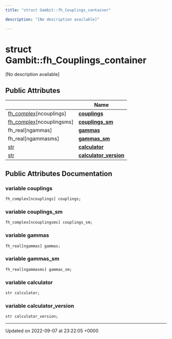 ```yaml
---
title: "struct Gambit::fh_Couplings_container"

description: "[No description available]"

---
```


# struct Gambit::fh_Couplings_container



[No description available]

## Public Attributes

|                | Name           |
| -------------- | -------------- |
| [fh_complex](/documentation/code/classes/classgambit_1_1fcomplext/)[ncouplings] | **[couplings](/documentation/code/classes/structgambit_1_1fh__couplings__container/#variable-couplings)**  |
| [fh_complex](/documentation/code/classes/classgambit_1_1fcomplext/)[ncouplingsms] | **[couplings_sm](/documentation/code/classes/structgambit_1_1fh__couplings__container/#variable-couplings-sm)**  |
| fh_real[ngammas] | **[gammas](/documentation/code/classes/structgambit_1_1fh__couplings__container/#variable-gammas)**  |
| fh_real[ngammasms] | **[gammas_sm](/documentation/code/classes/structgambit_1_1fh__couplings__container/#variable-gammas-sm)**  |
| [str](/documentation/code/namespaces/namespacegambit/#typedef-str) | **[calculator](/documentation/code/classes/structgambit_1_1fh__couplings__container/#variable-calculator)**  |
| [str](/documentation/code/namespaces/namespacegambit/#typedef-str) | **[calculator_version](/documentation/code/classes/structgambit_1_1fh__couplings__container/#variable-calculator-version)**  |

## Public Attributes Documentation

### variable couplings

```
fh_complex[ncouplings] couplings;
```


### variable couplings_sm

```
fh_complex[ncouplingsms] couplings_sm;
```


### variable gammas

```
fh_real[ngammas] gammas;
```


### variable gammas_sm

```
fh_real[ngammasms] gammas_sm;
```


### variable calculator

```
str calculator;
```


### variable calculator_version

```
str calculator_version;
```


-------------------------------

Updated on 2022-09-07 at 23:22:05 +0000